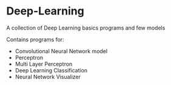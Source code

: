 # Deep-Learning
A collection of Deep Learning basics programs and few models

Contains programs for:
- Convolutional Neural Network model
- Perceptron
- Multi Layer Perceptron
- Deep Learning Classification
- Neural Network Visualizer
